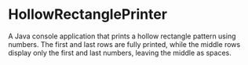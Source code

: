 # HollowRectanglePrinter
A Java console application that prints a hollow rectangle pattern using numbers. The first and last rows are fully printed, while the middle rows display only the first and last numbers, leaving the middle as spaces.
